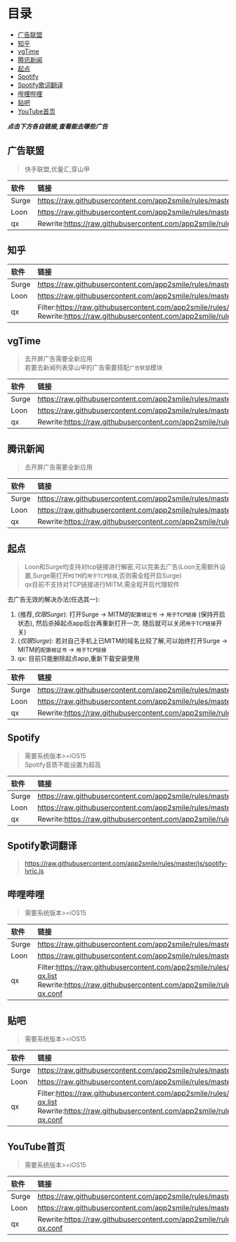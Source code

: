 # 目录
- [广告联盟](#广告联盟)
- [知乎](#知乎)
- [vgTime](#vgtime)
- [腾讯新闻](#腾讯新闻)
- [起点](#起点)
- [Spotify](#spotify)
- [Spotify歌词翻译](#spotify歌词翻译)
- [哔哩哔哩](#哔哩哔哩)
- [贴吧](#贴吧)
- [YouTube首页](#youTube首页)

**_点击下方各自链接,查看能去哪些广告_**

## 广告联盟
> 快手联盟,优量汇,穿山甲

| 软件 | 链接 |
| :-----| :---- |
| Surge | https://raw.githubusercontent.com/app2smile/rules/master/module/adsense.sgmodule |
| Loon | https://raw.githubusercontent.com/app2smile/rules/master/plugin/adsense.plugin |
| qx | Rewrite:https://raw.githubusercontent.com/app2smile/rules/master/module/adsense.conf |

## 知乎
| 软件 | 链接 |
| :-----| :---- |
| Surge | https://raw.githubusercontent.com/app2smile/rules/master/module/zhihu.sgmodule |
| Loon | https://raw.githubusercontent.com/app2smile/rules/master/plugin/zhihu.plugin |
| qx | Filter:https://raw.githubusercontent.com/app2smile/rules/master/rule/zhihu-ad-qx.list  <br> Rewrite:https://raw.githubusercontent.com/app2smile/rules/master/module/zhihu.conf |

## vgTime
> 去开屏广告需要全新应用  
> 若要去新闻列表穿山甲的广告需要搭配`广告联盟`模块

| 软件 | 链接 |
| :-----| :---- |
| Surge | https://raw.githubusercontent.com/app2smile/rules/master/module/vgtime.sgmodule |
| Loon | https://raw.githubusercontent.com/app2smile/rules/master/plugin/vgtime.plugin |
| qx | Rewrite:https://raw.githubusercontent.com/app2smile/rules/master/module/vgtime.conf |

## 腾讯新闻
> 去开屏广告需要全新应用

| 软件 | 链接 |
| :-----| :---- |
| Surge | https://raw.githubusercontent.com/app2smile/rules/master/module/qqnews.sgmodule |
| Loon | https://raw.githubusercontent.com/app2smile/rules/master/plugin/qqnews.plugin |
| qx | Rewrite:https://raw.githubusercontent.com/app2smile/rules/master/module/qqnews.conf |


## 起点
> Loon和Surge均支持对tcp链接进行解密,可以完美去广告(Loon无需额外设置,Surge需打开`MITM`的`用于TCP链接`,否则需全程开启Surge)  
> qx目前不支持对TCP链接进行MITM,需全程开启代理软件

去广告无效的解决办法(任选其一):
1. (推荐,*仅限Surge*): 打开Surge -> MITM的`配置根证书` -> `用于TCP链接` (保持开启状态), 然后杀掉起点app后台再重新打开一次. 随后就可以关闭`用于TCP链接`开关)
2. (*仅限Surge*): 若对自己手机上已MITM的域名比较了解,可以始终打开Surge -> MITM的`配置根证书` -> `用于TCP链接`
3. qx: 目前只能删除起点app,重新下载安装使用

| 软件 | 链接 |
| :-----| :---- |
| Surge | https://raw.githubusercontent.com/app2smile/rules/master/module/qidian.sgmodule |
| Loon | https://raw.githubusercontent.com/app2smile/rules/master/plugin/qidian.plugin |
| qx | Rewrite:https://raw.githubusercontent.com/app2smile/rules/master/module/qidian.conf |


## Spotify
> 需要系统版本>=iOS15  
> Spotify音质不能设置为超高

| 软件 | 链接 |
| :-----| :---- |
| Surge | https://raw.githubusercontent.com/app2smile/rules/master/module/spotify.module |
| Loon | https://raw.githubusercontent.com/app2smile/rules/master/plugin/spotify.plugin |
| qx | Rewrite:https://raw.githubusercontent.com/app2smile/rules/master/module/spotify.conf |


## Spotify歌词翻译
> https://raw.githubusercontent.com/app2smile/rules/master/js/spotify-lyric.js


## 哔哩哔哩
> 需要系统版本>=iOS15

| 软件 | 链接 |
| :-----| :---- |
| Surge | https://raw.githubusercontent.com/app2smile/rules/master/module/bilibili.sgmodule |
| Loon | https://raw.githubusercontent.com/app2smile/rules/master/plugin/bilibili.plugin |
| qx | Filter:https://raw.githubusercontent.com/app2smile/rules/master/rule/bilibili-ad-qx.list  <br> Rewrite:https://raw.githubusercontent.com/app2smile/rules/master/module/bilibili-qx.conf |


## 贴吧
> 需要系统版本>=iOS15

| 软件 | 链接 |
| :-----| :---- |
| Surge | https://raw.githubusercontent.com/app2smile/rules/master/module/tieba.sgmodule |
| Loon | https://raw.githubusercontent.com/app2smile/rules/master/plugin/tieba.plugin |
| qx | Filter:https://raw.githubusercontent.com/app2smile/rules/master/rule/tieba-ad-qx.list  <br> Rewrite:https://raw.githubusercontent.com/app2smile/rules/master/module/tieba-qx.conf |


## YouTube首页
> 需要系统版本>=iOS15

| 软件 | 链接                                                                                                                                                                                  |
| :-----|:------------------------------------------------------------------------------------------------------------------------------------------------------------------------------------|
| Surge | https://raw.githubusercontent.com/app2smile/rules/master/module/youtube.sgmodule                                                                                                    |
| Loon | https://raw.githubusercontent.com/app2smile/rules/master/plugin/youtube.plugin                                                                                                      |
| qx | Rewrite:https://raw.githubusercontent.com/app2smile/rules/master/module/youtube-qx.conf   |

